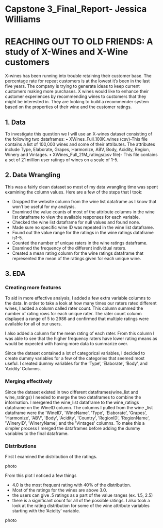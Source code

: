 # Capstone 3_Final_Report- Jessica Williams
# REACHING OUT TO OLD FRIENDS: A study of X-Wines and X-Wine customers
X-wines has been running into trouble retaining their customer base. The percentage rate for repeat customers is at the lowest it’s been in the last five years. The company is trying to generate ideas to keep current customers making more purchases. X wines would like to enhance their customer experiences by recommending wines to customers that they might be interested in. They are looking to build a recommender system based on the properties of their wine and the customer ratings.

## 1. Data
To investigate this question we I will use an X-wines dataset consisting of the following two dataframes:
•	XWines_Full_100K_wines (csv)-This file contains a list of 100,000 wines and some of their attributes. The attributes include Type, Elaborate, Grapes, Harmonize, ABV, Body, Acidity, Region, Winery and Vintages.
•	XWines_Full_21M_ratings(csv file)- This file contains a set of 21 million user ratings of wines on a scale of 1-5.

## 2. Data Wrangling
This was a fairly clean dataset so most of my data wrangling time was spent examining the column values. Here are a few of the steps that I took:
- Dropped the website column from the wine list dataframe as I know that won’t be useful for my analysis.
- Examined the value counts of most of the attribute columns in the wine list dataframe to view the available responses for each variable.
- Checked the wine list dataframe for null values and found none.
- Made sure no specific wine ID was repeated in the wine list dataframe. 
- Found out the value range for the ratings in the wine ratings dataframe is1-5.
- Counted the number of unique raters in the wine ratings dataframe.
- Examined the frequency of the different individual raters.
- Created a mean rating column for the wine ratings dataframe that represented the mean of the ratings given for each unique wine.

## 3. EDA

### Creating more features
To aid in more effective analysis, I added a few extra variable columns to the data. In order to take a look at how many times our raters rated different wines, I added a column called rater count. This column summed the number of rating rows for each unique rater. The rater count column displayed a range of 5 to 2986 and confirmed that multiple ratings were available for all of our users.

I also added a column for the mean rating of each rater. From this column I was able to see that the higher frequency raters have lower rating means as would be expected with having more data to summarize over.  

Since the dataset contained a lot of categorical variables, I decided to create dummy variables for a few of the categories that seemed most useful. I created dummy variables for the ‘Type’, ‘Elaborate’, ‘Body’, and ‘Acidity’ Columns.

### Merging effectively
Since the dataset existed in two different dataframes(wine_list and wine_ratings) I needed to merge the two dataframes to combine the information. I mergered the wine_list dataframe to the wine_ratings dataframe on the WineID column. The columns I pulled from the wine _list dataframe were the 'WineID', 'WineName', 'Type', 'Elaborate', 'Grapes', 'Harmonize', 'ABV', 'Body', 'Acidity', 'Country', 'RegionID', 'RegionName', 'WineryID', 'WineryName', and the 'Vintages' columns. To make this a simpler process I merged the dataframes before adding the dummy variables to the final dataframe.

### Distributions

First I examined the distribution of the ratings. 

photo

From this plot I noticed a few things
- 4.0 is the most frequent rating with 40% of the distribution.
- Most of the ratings for the wines are above 3.0.
- the users can give .5 ratings as a part of the value ranges (ex. 1.5, 2.5)
- there is a significant count for all of the possible ratings.
I also took a look at the rating distribution for some of the wine attribute variables starting with the ‘Acidity’ variable. 

photo

